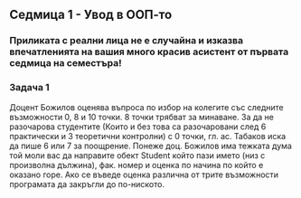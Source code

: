 ## Седмица 1 - Увод в ООП-то

### Приликата с реални лица не е случайна и изказва впечатленията на вашия много красив асистент от първата седмица на семестъра!

### Задача 1
Доцент Божилов оценява въпроса по избор на колегите със следните възможности 0, 8 и 10 точки. 8 точки трябват за минаване. За да не разочарова студентите (Които и без това са разочаровани след 6 практически и 3 теоретични контролни) с 0 точки, гл. ас. Табаков иска да пише 6 или 7 за поощрение. Понеже доц. Божилов има тежката дума той моли вас да направите обект Student който пази името (низ с произволна дължина), фак. номер и оценка по начина по който е оказано горе. Ако се въведе оценка различна от трите възможности програмата да закръгли до по-ниското.